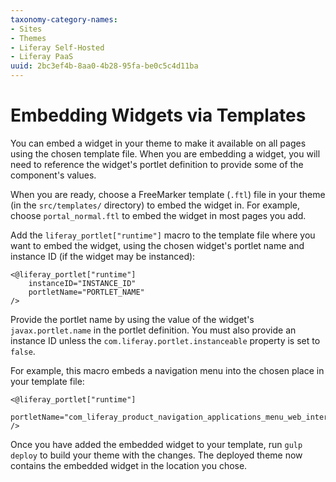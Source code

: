 ```yaml
---
taxonomy-category-names:
- Sites
- Themes
- Liferay Self-Hosted
- Liferay PaaS
uuid: 2bc3ef4b-8aa0-4b28-95fa-be0c5c4d11ba
---
```

# Embedding Widgets via Templates

You can embed a widget in your theme to make it available on all pages using the chosen template file. When you are embedding a widget, you will need to reference the widget's portlet definition <!-- Add link to portlet definitions article when available --> to provide some of the component's values.

When you are ready, choose a FreeMarker template (`.ftl`) file in your theme (in the `src/templates/` directory) to embed the widget in. For example, choose `portal_normal.ftl` to embed the widget in most pages you add.

Add the `liferay_portlet["runtime"]` macro to the template file where you want to embed the widget, using the chosen widget's portlet name and instance ID (if the widget may be instanced):

```
<@liferay_portlet["runtime"]
    instanceID="INSTANCE_ID"
    portletName="PORTLET_NAME"
/>
```

Provide the portlet name by using the value of the widget's `javax.portlet.name` in the portlet definition. You must also provide an instance ID unless the `com.liferay.portlet.instanceable` property is set to `false`.

For example, this macro embeds a navigation menu into the chosen place in your template file:

```
<@liferay_portlet["runtime"]
    portletName="com_liferay_product_navigation_applications_menu_web_internal_portlet_ProductNavigationApplicationsMenuPortlet"
/>
```

Once you have added the embedded widget to your template, run `gulp deploy` to build your theme with the changes. The deployed theme now contains the embedded widget in the location you chose.

<!-- When available, add more information referencing article as to embedding widgets by function (developer tutorial) -->
